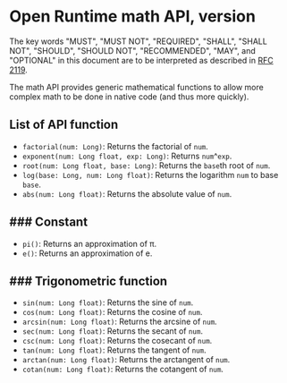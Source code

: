 # Open Runtime math API, version

The key words "MUST", "MUST NOT", "REQUIRED", "SHALL", "SHALL NOT", "SHOULD", "SHOULD NOT", "RECOMMENDED", "MAY", and "OPTIONAL" in this document are to be interpreted as described in [RFC 2119](http://www.ietf.org/rfc/rfc2119.txt).

The math API provides generic mathematical functions to allow more complex math to be done in native code (and thus more quickly).

## List of API function

 * `factorial(num: Long)`: Returns the factorial of `num`.
 * `exponent(num: Long float, exp: Long)`: Returns `num`^`exp`.
 * `root(num: Long float, base: Long)`: Returns the `base`th root of `num`.
 * `log(base: Long, num: Long float)`: Returns the logarithm `num` to base `base`.
 * `abs(num: Long float)`: Returns the absolute value of `num`.

## ### Constant

 * `pi()`: Returns an approximation of π.
 * `e()`: Returns an approximation of e.

## ### Trigonometric function

 * `sin(num: Long float)`: Returns the sine of `num`.
 * `cos(num: Long float)`: Returns the cosine of `num`.
 * `arcsin(num: Long float)`: Returns the arcsine of `num`.
 * `sec(num: Long float)`: Returns the secant of `num`.
 * `csc(num: Long float)`: Returns the cosecant of `num`.
 * `tan(num: Long float)`: Returns the tangent of `num`.
 * `arctan(num: Long float)`: Returns the arctangent of `num`.
 * `cotan(num: Long float)`: Returns the cotangent of `num`.
